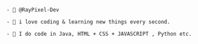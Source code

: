 `- 🔮 @RayPixel-Dev`

`- 🌙 i love coding & learning new things every second.`

`- 🍹 I do code in Java, HTML + CSS + JAVASCRIPT , Python etc.`



<!---
RayPixel-Dev/RayPixel-v is a ✨ special ✨ repository because its `README.md` (this file) appears on your GitHub profile.
You can click the Preview link to take a look at your changes.
--->
